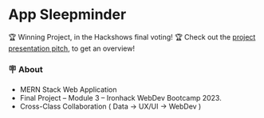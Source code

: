 # App Sleepminder

🏆 Winning Project, in the Hackshows final voting! 🏆 
Check out the [project presentation pitch](https://pitch.com/public/2dc2b9ee-6701-4c6b-a012-ae53ddba8a77), to get an overview!

### 🪧 About
- MERN Stack Web Application
- Final Project – Module 3 – Ironhack WebDev Bootcamp 2023.
- Cross-Class Collaboration ( Data → UX/UI → WebDev )



